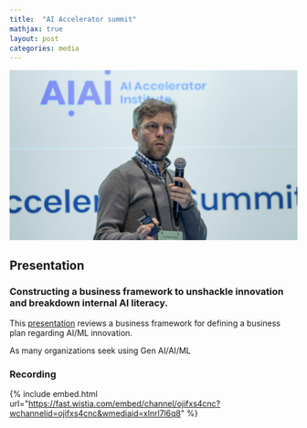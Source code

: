 ```yaml
---
title:  "AI Accelerator summit"
mathjax: true
layout: post
categories: media
---
```


![Swiss Alps](/assets/images/AI_accelerator_headshot.png)

## Presentation

### Constructing a business framework to unshackle innovation and breakdown internal AI literacy.

This [presentation](/assets/pdfs/AI_Accelerator_Summit_Boston_2023.pdf) reviews a business framework for defining a business plan regarding AI/ML innovation.

As many organizations seek using Gen AI/AI/ML 

### Recording

{% include embed.html url="https://fast.wistia.com/embed/channel/ojifxs4cnc?wchannelid=ojifxs4cnc&wmediaid=xlnrl7l6q8" %}
